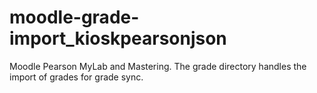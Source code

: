 # moodle-grade-import_kioskpearsonjson
Moodle Pearson MyLab and Mastering. The grade directory handles the import of grades for grade sync.
